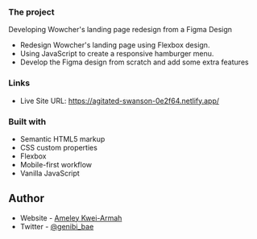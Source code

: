 ### The project

Developing Wowcher's landing page redesign from a Figma Design

- Redesign Wowcher's landing page using Flexbox design.
- Using JavaScript to create a responsive hamburger menu.
- Develop the Figma design from scratch and add some extra features

### Links

- Live Site URL: https://agitated-swanson-0e2f64.netlify.app/

### Built with

- Semantic HTML5 markup
- CSS custom properties
- Flexbox
- Mobile-first workflow
- Vanilla JavaScript

## Author

- Website - [Ameley Kwei-Armah](https://app.netlify.com/teams/amelss/sites)
- Twitter - [@genibi_bae](https://www.twitter.com/genibi_bae)
